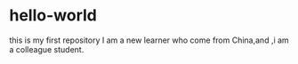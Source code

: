 # hello-world
this is my first repository
I am a new learner who come from China,and ,i am a colleague student.
